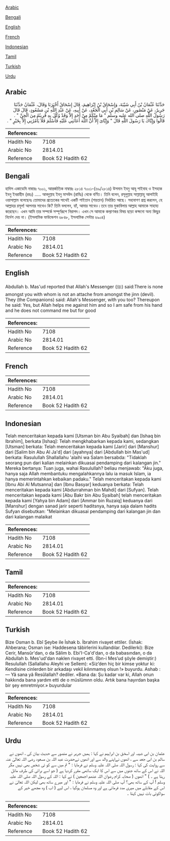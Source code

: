 [Arabic](#arabic)

[Bengali](#bengali)

[English](#english)

[French](#french)

[Indonesian](#indonesian)

[Tamil](#tamil)

[Turkish](#turkish)

[Urdu](#urdu)

## Arabic


<div dir="rtl" lang="ar" style={{fontSize:'larger',backgroundColor:'#f8f9fa',padding:20}}>
حَدَّثَنَا عُثْمَانُ بْنُ أَبِي شَيْبَةَ، وَإِسْحَاقُ بْنُ إِبْرَاهِيمَ، قَالَ إِسْحَاقُ أَخْبَرَنَا وَقَالَ، عُثْمَانُ حَدَّثَنَا جَرِيرٌ، عَنْ مَنْصُورٍ، عَنْ سَالِمِ بْنِ أَبِي الْجَعْدِ، عَنْ أَبِيهِ، عَنْ عَبْدِ اللَّهِ بْنِ مَسْعُودٍ، قَالَ قَالَ رَسُولُ اللَّهِ صلى الله عليه وسلم ‏"‏ مَا مِنْكُمْ مِنْ أَحَدٍ إِلاَّ وَقَدْ وُكِّلَ بِهِ قَرِينُهُ مِنَ الْجِنِّ ‏"‏ ‏.‏ قَالُوا وَإِيَّاكَ يَا رَسُولَ اللَّهِ قَالَ ‏"‏ وَإِيَّاىَ إِلاَّ أَنَّ اللَّهَ أَعَانَنِي عَلَيْهِ فَأَسْلَمَ فَلاَ يَأْمُرُنِي إِلاَّ بِخَيْرٍ ‏"‏ ‏.‏
</div>
<div style={{backgroundColor:'#f8f9fa',padding:20, marginBottom: 10}}><table> <thead> <tr> <th>References:</th> <th></th> </tr> </thead> <tbody><tr><td>Hadith No</td><td>7108</td></tr><tr><td>Arabic No</td><td>2814.01</td></tr><tr><td>Reference</td><td>Book 52 Hadith 62</td></tr></tbody></table></div>

## Bengali


<div dir="ltr" lang="bn" style={{fontSize:'larger',backgroundColor:'#f8f9fa',padding:20}}>
হাদিস একাডেমি নাম্বারঃ ৭০০১, আন্তর্জাতিক নাম্বারঃ ২৮১৪ ৭০০১-(৬৯/২৮১৪) উসমান ইবনু আবূ শাইবাহ ও ইসহাক ইবনু ইবরাহীম (রহঃ) ..... আবদুল্লাহ ইবনু মাসউদ (রাযিঃ) থেকে বর্ণিত। তিনি বলেন, রসূলুল্লাহ সাল্লাল্লাহু আলাইহি ওয়াসাল্লাম বলেছেনঃ তোমাদের প্রত্যেকের সাথেই একটি শাইতান (শয়তান) নির্ধারিত আছে। সহাবাগণ প্রশ্ন করলেন, হে আল্লাহর রসূল! আপনার সাথেও কি? তিনি বললেন, হ্যাঁ, আমার সাথেও ৷ তবে তার মুকাবিলায় আল্লাহ আমাকে সাহায্য করেছেন। এখন আমি তার সম্পর্কে সম্পূর্ণরূপে নিরাপদ। এখন সে আমাকে কল্যাণকর বিষয় ছাড়া কক্ষনো অন্য কিছুর নির্দেশ দেয় না। (ইসলামিক ফাউন্ডেশন ৬৮৪৮, ইসলামিক সেন্টার ৬৯০৪)
</div>
<div style={{backgroundColor:'#f8f9fa',padding:20, marginBottom: 10}}><table> <thead> <tr> <th>References:</th> <th></th> </tr> </thead> <tbody><tr><td>Hadith No</td><td>7108</td></tr><tr><td>Arabic No</td><td>2814.01</td></tr><tr><td>Reference</td><td>Book 52 Hadith 62</td></tr></tbody></table></div>

## English


<div dir="ltr" lang="en" style={{fontSize:'larger',backgroundColor:'#f8f9fa',padding:20}}>
Abdullah b. Mas'ud reported that Allah's Messenger (ﷺ) said:There is none amongst you with whom is not an attache from amongst the jinn (devil). They (the Companions) said: Allah's Messenger, with you too? Thereupon he said: Yes, but Allah helps me against him and so I am safe from his hand and he does not command me but for good
</div>
<div style={{backgroundColor:'#f8f9fa',padding:20, marginBottom: 10}}><table> <thead> <tr> <th>References:</th> <th></th> </tr> </thead> <tbody><tr><td>Hadith No</td><td>7108</td></tr><tr><td>Arabic No</td><td>2814.01</td></tr><tr><td>Reference</td><td>Book 52 Hadith 62</td></tr></tbody></table></div>

## French


<div dir="ltr" lang="fr" style={{fontSize:'larger',backgroundColor:'#f8f9fa',padding:20}}>

</div>
<div style={{backgroundColor:'#f8f9fa',padding:20, marginBottom: 10}}><table> <thead> <tr> <th>References:</th> <th></th> </tr> </thead> <tbody><tr><td>Hadith No</td><td>7108</td></tr><tr><td>Arabic No</td><td>2814.01</td></tr><tr><td>Reference</td><td>Book 52 Hadith 62</td></tr></tbody></table></div>

## Indonesian


<div dir="ltr" lang="id" style={{fontSize:'larger',backgroundColor:'#f8f9fa',padding:20}}>
Telah menceritakan kepada kami [Utsman bin Abu Syaibah] dan [Ishaq bin Ibrahim], berkata [Ishaq]: Telah mengkhabarkan kepada kami, sedangkan [Utsman] berkata: Telah menceritakan kepada kami [Jarir] dari [Manshur] dari [Salim bin Abu Al Ja'd] dari [ayahnya] dari [Abdullah bin Mas'ud] berkata: Rasulullah Shallallahu 'alaihi wa Salam bersabda: "Tidaklah seorang pun dari kalian melainkan dikuasai pendamping dari kalangan jin." Mereka bertanya: Tuan juga, wahai Rasulullah? beliau menjawab: "Aku juga, hanya saja Allah membantuku mengalahkannya lalu ia masuk Islam, ia hanya memerintahkan kebaikan padaku." Telah menceritakan kepada kami [Ibnu Abi Al Mutsanna] dan [Ibnu Basyar] keduanya berkata: Telah menceritakan kepada kami [Abdurrahman bin Mahdi] dari [Sufyan]. Telah menceritakan kepada kami [Abu Bakr bin Abu Syaibah] telah menceritakan kepada kami [Yahya bin Adam] dari [Ammar bin Ruzaiq] keduanya dari [Manshur] dengan sanad jarir seperti haditsnya, hanya saja dalam hadits Sufyan disebutkan: "Melainkan dikuasai pendamping dari kalangan jin dan dari kalangan malaikat
</div>
<div style={{backgroundColor:'#f8f9fa',padding:20, marginBottom: 10}}><table> <thead> <tr> <th>References:</th> <th></th> </tr> </thead> <tbody><tr><td>Hadith No</td><td>7108</td></tr><tr><td>Arabic No</td><td>2814.01</td></tr><tr><td>Reference</td><td>Book 52 Hadith 62</td></tr></tbody></table></div>

## Tamil


<div dir="ltr" lang="ta" style={{fontSize:'larger',backgroundColor:'#f8f9fa',padding:20}}>

</div>
<div style={{backgroundColor:'#f8f9fa',padding:20, marginBottom: 10}}><table> <thead> <tr> <th>References:</th> <th></th> </tr> </thead> <tbody><tr><td>Hadith No</td><td>7108</td></tr><tr><td>Arabic No</td><td>2814.01</td></tr><tr><td>Reference</td><td>Book 52 Hadith 62</td></tr></tbody></table></div>

## Turkish


<div dir="ltr" lang="tr" style={{fontSize:'larger',backgroundColor:'#f8f9fa',padding:20}}>
Bize Osman b. Ebî Şeybe ile İshak b. İbrahim rivayet ettiler. (İshak: Ahberana; Osman ise: Haddesena tâbirlerini kullandılar. Dedilerki): Bize Cerir, Mansûr'dan, o da Sâlim b. Ebi'I-Ca'd'dan, o da babasından, o da Abdullah b. Mes'ud'dan naklen rivayet etti. (İbn-i Mes’ud şöyle demiştir:) Resulullah (Sallallahu Aleyhi ve Sellem): «Siz’den hiç bir kimse yoktur ki: Kendisine cinlerden bir arkadaşı vekil kılınmamış olsun !» buyurdu. Ashab : — Yâ sana yâ Resûlallah? dediler. «Bana da: Şu kadar var ki, Allah onun hakkında bana yardım etti de o müslümnn oldu. Artık bana hayırdan başka bir şey emretmiyor.» buyurdular
</div>
<div style={{backgroundColor:'#f8f9fa',padding:20, marginBottom: 10}}><table> <thead> <tr> <th>References:</th> <th></th> </tr> </thead> <tbody><tr><td>Hadith No</td><td>7108</td></tr><tr><td>Arabic No</td><td>2814.01</td></tr><tr><td>Reference</td><td>Book 52 Hadith 62</td></tr></tbody></table></div>

## Urdu


<div dir="rtl" lang="ur" style={{fontSize:'larger',backgroundColor:'#f8f9fa',padding:20}}>
عثمان بن ابی شیبہ اور اسحٰق بن ابراہیم نے کہا : ہمیں جریر نے منصور سے حدیث بیان کی ، انھوں نے سالم بن ابی جعد سے ، انھوں نےاپنے والد سے اور انھوں نےحضرت عبد اللہ بن مسعود رضی اللہ تعالیٰ عنہ سے روایت کی کہا : رسول اللہ صلی اللہ علیہ وسلم نے فرمایا : " تم میں سے کو ئی شخص بھی نہیں مگر اللہ نے اس کے ساتھ جنوں میں سے اس کا ایک ساتھی مقرر کردیا ہے ( جو اسے برائی کی طرف مائل رہتا ہے ۔ ) " انھوں ( صحابہ کرام رضوان اللہ عنھم اجمعین ) نے کہا : اللہ کے رسول اللہ صلی اللہ علیہ وسلم ! آپ کے ساتھ بھی؟ آپ صلی اللہ علیہ وسلم نے فرمایا : " اور میرے ساتھ بھی لیکن اللہ تعالیٰ نے اس کے مقابلے میں میری مدد فرمائی ہے اور وہ مسلمان ہوگیا ، اس لیے ( اب ) وہ مجھے خیر کے سواکوئی بات نہیں کہتا ۔
</div>
<div style={{backgroundColor:'#f8f9fa',padding:20, marginBottom: 10}}><table> <thead> <tr> <th>References:</th> <th></th> </tr> </thead> <tbody><tr><td>Hadith No</td><td>7108</td></tr><tr><td>Arabic No</td><td>2814.01</td></tr><tr><td>Reference</td><td>Book 52 Hadith 62</td></tr></tbody></table></div>